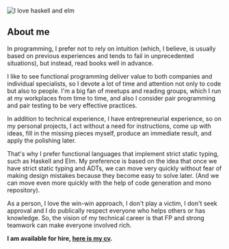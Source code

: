 ![I love haskell and elm](https://user-images.githubusercontent.com/17773003/149596485-63372de7-f634-468f-bfa8-4ff1f2f3a391.png)

## About me

In programming, I prefer not to rely on intuition (which, I believe, is usually based on previous experiences and tends to fail in unprecedented situations), but instead, read books well in advance.

I like to see functional programming deliver value to both companies and individual specialists, so I devote a lot of time and attention not only to code but also to people. I'm a big fan of meetups and reading groups, which I run at my workplaces from time to time, and also I consider pair programming and pair testing to be very effective practices.

In addition to technical experience, I have entrepreneurial experience, so on my personal projects, I act without a need for instructions, come up with ideas, fill in the missing pieces myself, produce an immediate result, and apply the polishing later.

That's why I prefer functional languages that implement strict static typing, such as Haskell and Elm. My preference is based on the idea that once we have strict static typing and ADTs, we can move very quickly without fear of making design mistakes because they become easy to solve later. (And we can move even more quickly with the help of code generation and mono repository).

As a person, I love the win-win approach, I don't play a victim, I don't seek approval and I do publically respect everyone who helps others or has knowledge. So, the vision of my technical career is that FP and strong teamwork can make everyone involved rich.


**I am available for hire, [here is my cv](https://logachev.dev/cv).**
